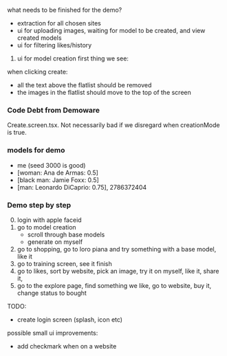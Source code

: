 what needs to be finished for the demo?

- extraction for all chosen sites
- ui for uploading images, waiting for model to be created, and view created models
- ui for filtering likes/history

1. ui for model creation
   first thing we see:

when clicking create:

- all the text above the flatlist should be removed
- the images in the flatlist should move to the top of the screen

### Code Debt from Demoware

Create.screen.tsx. Not necessarily bad if we disregard when creationMode is true.

### models for demo

- me (seed 3000 is good)
- [woman: Ana de Armas: 0.5]
- [black man: Jamie Foxx: 0.5]
- [man: Leonardo DiCaprio: 0.75], 2786372404

### Demo step by step

0. login with apple faceid
1. go to model creation
   - scroll through base models
   - generate on myself
2. go to shopping, go to loro piana and try something with a base model, like it
3. go to training screen, see it finish
4. go to likes, sort by website, pick an image, try it on myself, like it, share it,
5. go to the explore page, find something we like, go to website, buy it, change status to bought

TODO:

- create login screen (splash, icon etc)

possible small ui improvements:

- add checkmark when on a website
